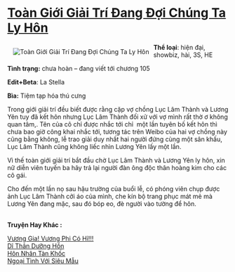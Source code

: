 <a href="https://utruyen.com/toan-gioi-giai-tri-dang-doi-chung-ta-ly-hon/19196/" title="Toàn Giới Giải Trí Đang Đợi Chúng Ta Ly Hôn"><h1>Toàn Giới Giải Trí Đang Đợi Chúng Ta Ly Hôn</h1></a><div style="display:table"><img align="right" style="float: left; padding: 10px;" src="https://utruyen.com/images/story/200x260/toan-gioi-giai-tri-dang-doi-chung-ta-ly-hon.jpg" alt="Toàn Giới Giải Trí Đang Đợi Chúng Ta Ly Hôn"><b>Thể loại</b>: hiện đại, showbiz, hài, 3S, HE<p></p><b>Tình trạng:</b> chưa hoàn – đang viết tới chương 105<p></p><b>Edit+Beta</b>: La Stella<p></p><b>Bìa:</b> Tiệm tạp hóa thú cưng<p></p>Trong giới giải trí đều biết được rằng cặp vợ chồng Lục Lâm Thành và Lương Yên tuy đã kết hôn nhưng Lục Lâm Thành đối xử với vợ mình rất thờ ơ không quan tâm,. Tên của cô chỉ được nhắc tới chỉ  một lần tuyên bố kết hôn thì chưa bao giờ công khai nhắc tới, tương tác trên Weibo của hai vợ chồng này cũng bằng không, lễ trao giải duy nhất hai người đứng cùng một sân khấu, Lục Lâm Thành cũng không liếc nhìn Lương Yên lấy một lần.<p></p>Vì thế toàn giới giải trí bắt đầu chờ Lục Lâm Thành và Lương Yên ly hôn, xin nữ diễn viên tuyến ba hãy trả lại người đàn ông độc thân hoàng kim cho các cô gái.<p></p>Cho đến một lần nọ sau hậu trường của buổi lễ, có phóng viên chụp được ảnh Lục Lâm Thành cởi áo của mình, che kín bộ trang phục mát mẻ mà Lương Yên đang mặc, sau đó bóp eo, đè người vào tường để hôn.</div><p><br><b>Truyện Hay Khác :</b></p><a href="https://utruyen.com/vuong-gia-vuong-phi-co-hi/11024/" alt="Vương Gia! Vương Phi Có Hỉ!!!">Vương Gia! Vương Phi Có Hỉ!!!</a><br/><a href="https://dammyh.wordpress.com/2019/11/07/di-than-duong-hon/" alt="Dĩ Thân Dưỡng Hồn">Dĩ Thân Dưỡng Hồn</a><br/><a href="https://github.com/quanluxury/truyenhot/tree/master/truyenhay/17035/" alt="Hôn Nhân Tàn Khốc">Hôn Nhân Tàn Khốc</a><br/><a href="https://www.wattpad.com/story/207496528-ngo%E1%BA%A1i-t%C3%ACnh-v%E1%BB%9Bi-si%C3%AAu-m%E1%BA%ABu" alt="Ngoại Tình Với Siêu Mẫu">Ngoại Tình Với Siêu Mẫu</a><br/>